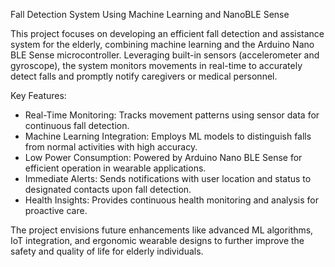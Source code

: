 Fall Detection System Using Machine Learning and NanoBLE Sense

This project focuses on developing an efficient fall detection and assistance system for the elderly, combining machine learning and the Arduino Nano BLE Sense microcontroller. Leveraging built-in sensors (accelerometer and gyroscope), the system monitors movements in real-time to accurately detect falls and promptly notify caregivers or medical personnel. 

 Key Features:
- Real-Time Monitoring: Tracks movement patterns using sensor data for continuous fall detection.  
- Machine Learning Integration: Employs ML models to distinguish falls from normal activities with high accuracy.  
- Low Power Consumption: Powered by Arduino Nano BLE Sense for efficient operation in wearable applications.  
- Immediate Alerts: Sends notifications with user location and status to designated contacts upon fall detection.  
- Health Insights: Provides continuous health monitoring and analysis for proactive care.  

The project envisions future enhancements like advanced ML algorithms, IoT integration, and ergonomic wearable designs to further improve the safety and quality of life for elderly individuals.

